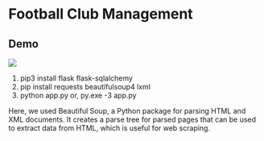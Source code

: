 # Football Club Management

## Demo

<img src="https://raw.githubusercontent.com/ElhamNusratSnigdha/football-club-management/cb2af684ecb13b42dcfff96b3eded1a32c8a8720/static/images/demo.png" />

1. pip3 install flask flask-sqlalchemy
2. pip install requests beautifulsoup4 lxml
3. python app.py
   or, py.exe -3 app.py

Here, we used Beautiful Soup, a Python package for parsing HTML and XML documents. It creates a parse tree for parsed pages that can be used to extract data from HTML, which is useful for web scraping.
